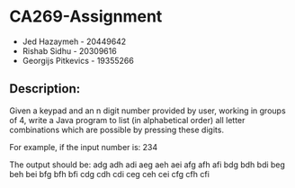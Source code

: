 # CA269-Assignment
- Jed Hazaymeh - 20449642
- Rishab Sidhu - 20309616
- Georgijs Pitkevics - 19355266

## Description:
Given a keypad and an n digit number provided by user, working in groups of 4, write a Java program to list (in alphabetical order) all letter combinations which are possible by pressing these digits.

For example, if the input number is: 234

The output should be:
adg adh adi aeg aeh aei afg afh afi
bdg bdh bdi beg beh bei bfg bfh bfi
cdg cdh cdi ceg ceh cei cfg cfh cfi
